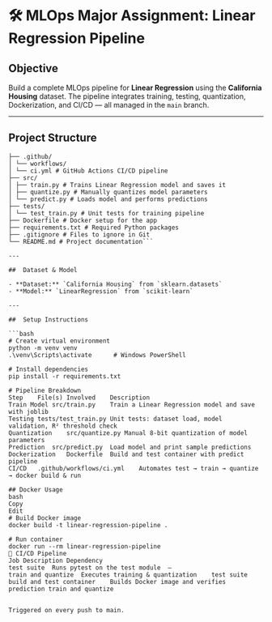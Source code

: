 # 🛠️ MLOps Major Assignment: Linear Regression Pipeline

##  Objective
Build a complete MLOps pipeline for **Linear Regression** using the **California Housing** dataset. The pipeline integrates training, testing, quantization, Dockerization, and CI/CD — all managed in the `main` branch.

---

##  Project Structure

```mlops_major_assignment/
├── .github/
│ └── workflows/
│ └── ci.yml # GitHub Actions CI/CD pipeline
├── src/
│ ├── train.py # Trains Linear Regression model and saves it
│ ├── quantize.py # Manually quantizes model parameters
│ └── predict.py # Loads model and performs predictions
├── tests/
│ └── test_train.py # Unit tests for training pipeline
├── Dockerfile # Docker setup for the app
├── requirements.txt # Required Python packages
├── .gitignore # Files to ignore in Git
└── README.md # Project documentation```

---

##  Dataset & Model

- **Dataset:** `California Housing` from `sklearn.datasets`
- **Model:** `LinearRegression` from `scikit-learn`

---

##  Setup Instructions

```bash
# Create virtual environment
python -m venv venv
.\venv\Scripts\activate      # Windows PowerShell

# Install dependencies
pip install -r requirements.txt

# Pipeline Breakdown
Step	File(s) Involved	Description
Train Model	src/train.py	Train a Linear Regression model and save with joblib
Testing	tests/test_train.py	Unit tests: dataset load, model validation, R² threshold check
Quantization	src/quantize.py	Manual 8-bit quantization of model parameters
Prediction	src/predict.py	Load model and print sample predictions
Dockerization	Dockerfile	Build and test container with predict pipeline
CI/CD	.github/workflows/ci.yml	Automates test → train → quantize → docker build & run

## Docker Usage
bash
Copy
Edit
# Build Docker image
docker build -t linear-regression-pipeline .

# Run container
docker run --rm linear-regression-pipeline
🔄 CI/CD Pipeline
Job	Description	Dependency
test suite	Runs pytest on the test module	—
train and quantize	Executes training & quantization	test suite
build and test container	Builds Docker image and verifies prediction	train and quantize


Triggered on every push to main.